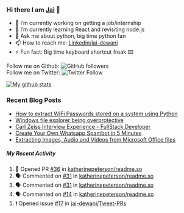 
### Hi there I am [Jai](https://jaid.tech) 👋

- 🔭 I’m currently working on getting a job/internship
- 🌱 I’m currently learning React and revisiting node.js
- 💬 Ask me about python, big time python fan 
- 📫 How to reach me: [Linkedin/jai-dewani](https://www.linkedin.com/in/jai-dewani)
- ⚡ Fun fact: Big time keyboard shortcut freak :keyboard:

Follow me on Github: ![GitHub followers](https://img.shields.io/github/followers/jai-dewani?label=Follow&style=social)  
Follow me on Twitter: ![Twitter Follow](https://img.shields.io/twitter/follow/jai_dewani?label=Follow&style=social)  

[![My github stats](https://github-readme-stats.vercel.app/api?username=jai-dewani)](https://github.com/jai-dewani?tab=repositories)

### Recent Blog Posts
<!-- BLOG-POST-LIST:START -->
- [How to extract WiFi Passwords stored on a system using Python](https://blogs.jaid.tech/extract-wifi-passwords/)
- [Windows file explorer being overprotective](https://blogs.jaid.tech/windows-file-structure/)
- [Carl Zeiss Interview Experience - FullStack Developer](https://blogs.jaid.tech/carl-zeiss-interview-experience/)
- [Create Your Own Whatsapp Spambot in 5 Minutes](https://blogs.jaid.tech/automate-whatsapp/)
- [Extracting Images, Audio and Videos from Microsoft Office files](https://blogs.jaid.tech/extracting-data-from-microsoft-office/)
<!-- BLOG-POST-LIST:END -->

##### My Recent Activity
<!--START_SECTION:activity-->
1. 💪 Opened PR [#36](https://github.com/katherinepeterson/readme.so/pull/36) in [katherinepeterson/readme.so](https://github.com/katherinepeterson/readme.so)
2. 🗣 Commented on [#31](https://github.com/katherinepeterson/readme.so/issues/31) in [katherinepeterson/readme.so](https://github.com/katherinepeterson/readme.so)
3. 🗣 Commented on [#31](https://github.com/katherinepeterson/readme.so/issues/31) in [katherinepeterson/readme.so](https://github.com/katherinepeterson/readme.so)
4. 🗣 Commented on [#14](https://github.com/katherinepeterson/readme.so/issues/14) in [katherinepeterson/readme.so](https://github.com/katherinepeterson/readme.so)
5. ❗️ Opened issue [#17](https://github.com/jai-dewani/Tweet-PRs/issues/17) in [jai-dewani/Tweet-PRs](https://github.com/jai-dewani/Tweet-PRs)
<!--END_SECTION:activity-->
